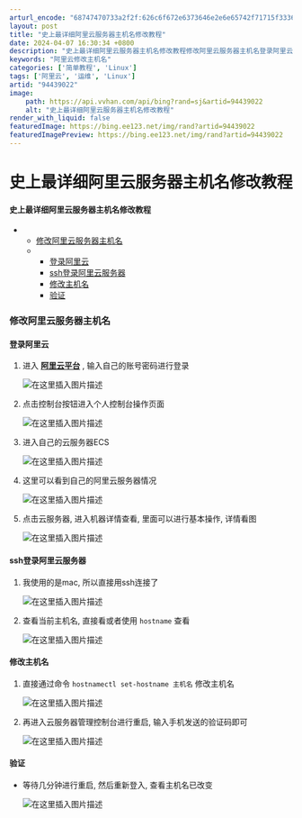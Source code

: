 ```yaml
---
arturl_encode: "68747470733a2f2f:626c6f672e6373646e2e6e65742f71715f3336353232333036:2f61727469636c652f64657461696c732f3934343339303232"
layout: post
title: "史上最详细阿里云服务器主机名修改教程"
date: 2024-04-07 16:30:34 +0800
description: "史上最详细阿里云服务器主机名修改教程修改阿里云服务器主机名登录阿里云ssh登录阿里云服务器修改主机名"
keywords: "阿里云修改主机名"
categories: ['简单教程', 'Linux']
tags: ['阿里云', '运维', 'Linux']
artid: "94439022"
image:
    path: https://api.vvhan.com/api/bing?rand=sj&artid=94439022
    alt: "史上最详细阿里云服务器主机名修改教程"
render_with_liquid: false
featuredImage: https://bing.ee123.net/img/rand?artid=94439022
featuredImagePreview: https://bing.ee123.net/img/rand?artid=94439022
---
```


# 史上最详细阿里云服务器主机名修改教程

#### 史上最详细阿里云服务器主机名修改教程

* + [修改阿里云服务器主机名](#_1)
  + - [登录阿里云](#_2)
    - [ssh登录阿里云服务器](#ssh_13)
    - [修改主机名](#_18)
    - [验证](#_23)

### 修改阿里云服务器主机名

#### 登录阿里云

1. 进入
   [**阿里云平台**](https://account.aliyun.com/login/login.htm)
   , 输入自己的账号密码进行登录
     
   ![在这里插入图片描述](https://i-blog.csdnimg.cn/blog_migrate/76cffb7441597a7d80da351d820bb94a.png)
2. 点击控制台按钮进入个人控制台操作页面
     
   ![在这里插入图片描述](https://i-blog.csdnimg.cn/blog_migrate/69dad271d69cee6d49b9f4b3c7d181b8.png)
3. 进入自己的云服务器ECS
     
   ![在这里插入图片描述](https://i-blog.csdnimg.cn/blog_migrate/514a6b8e3e2e00f68b1d608709e7302a.png)
4. 这里可以看到自己的阿里云服务器情况
     
   ![在这里插入图片描述](https://i-blog.csdnimg.cn/blog_migrate/4586b657434217f711217e5759af3f67.png)
5. 点击云服务器, 进入机器详情查看, 里面可以进行基本操作, 详情看图
     
   ![在这里插入图片描述](https://i-blog.csdnimg.cn/blog_migrate/4362a3f065b1787955b4b5069f65a85b.png)

#### ssh登录阿里云服务器

1. 我使用的是mac, 所以直接用ssh连接了
     
   ![在这里插入图片描述](https://i-blog.csdnimg.cn/blog_migrate/0b8467191dc32999261775826e9efd98.png)
2. 查看当前主机名, 直接看或者使用
   `hostname`
   查看
     
   ![在这里插入图片描述](https://i-blog.csdnimg.cn/blog_migrate/ab5e84bb30d5cae434d229f4d918990d.png)

#### 修改主机名

1. 直接通过命令
   `hostnamectl set-hostname 主机名`
   修改主机名
     
   ![在这里插入图片描述](https://i-blog.csdnimg.cn/blog_migrate/c568c2a94db2ecec6269b8011faf6312.png)
2. 再进入云服务器管理控制台进行重启, 输入手机发送的验证码即可
     
   ![在这里插入图片描述](https://i-blog.csdnimg.cn/blog_migrate/320b2971a0b7cfaa40c44bdbf278cd29.png)

#### 验证

* 等待几分钟进行重启, 然后重新登入, 查看主机名已改变
    
  ![在这里插入图片描述](https://i-blog.csdnimg.cn/blog_migrate/56b7a7d883d59e34e085711364e826dd.png)